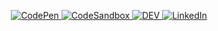 <!--
**ecksarabia/ecksarabia** is a ✨ _special_ ✨ repository because its `README.md` (this file) appears on your GitHub profile.

Here are some ideas to get you started:

- 🔭 I’m currently working on ...
- 🌱 I’m currently learning ...
- 👯 I’m looking to collaborate on ...
- 🤔 I’m looking for help with ...
- 💬 Ask me about ...
- 📫 How to reach me: ...
- 😄 Pronouns: ...
- ⚡ Fun fact: ...
-->

<p align="center">
    <a href="https://codepen.io/ericksarabia" target="_blank">
        <img src="https://img.shields.io/static/v1?label&message=codepen&color=595959&logo=CodePen&logoColor=fff&style=for-the-badge" alt="CodePen">
    </a>
    <a href="https://codesandbox.io/u/ericksarabia" target="_blank">
        <img src="https://img.shields.io/static/v1?label&message=codesandbox&color=595959&logo=CodeSandbox&logoColor=fff&style=for-the-badge" alt="CodeSandbox">
    </a>
    <a href="https://dev.to/ericksarabia" target="_blank">
        <img src="https://img.shields.io/static/v1?label&message=dev.to&color=595959&logo=dev.to&logoColor=fff&style=for-the-badge" alt="DEV">
    </a>
    <a href="https://www.linkedin.com/in/ericksarabia" target="_blank">
        <img src="https://img.shields.io/static/v1?label&message=linkedIn&color=595959&logo=LinkedIn&logoColor=fff&style=for-the-badge" alt="LinkedIn">
    </a>
</p>
